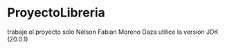 # ProyectoLibreria
trabaje el proyecto solo Nelson Fabian Moreno Daza
utilice la version JDK (20.0.1)
